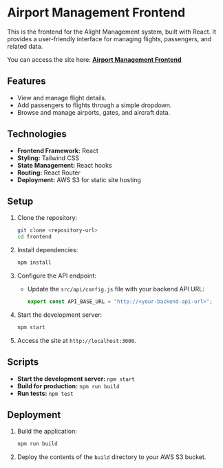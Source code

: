 # Airport Management Frontend

This is the frontend for the Alight Management system, built with React. It provides a user-friendly interface for managing flights, passengers, and related data.

You can access the site here:
**[Airport Management Frontend](http://fall2024-airport-app-bucket.s3-website-us-east-1.amazonaws.com/)**

## Features

- View and manage flight details.
- Add passengers to flights through a simple dropdown.
- Browse and manage airports, gates, and aircraft data.

## Technologies

- **Frontend Framework:** React
- **Styling:** Tailwind CSS
- **State Management:** React hooks
- **Routing:** React Router
- **Deployment:** AWS S3 for static site hosting

## Setup

1. Clone the repository:

   ```bash
   git clone <repository-url>
   cd frontend
   ```

2. Install dependencies:

   ```bash
   npm install
   ```

3. Configure the API endpoint:

   - Update the `src/api/config.js` file with your backend API URL:
     ```javascript
     export const API_BASE_URL = "http://<your-backend-api-url>";
     ```

4. Start the development server:

   ```bash
   npm start
   ```

5. Access the site at `http://localhost:3000`.

## Scripts

- **Start the development server:** `npm start`
- **Build for production:** `npm run build`
- **Run tests:** `npm test`

## Deployment

1. Build the application:

   ```bash
   npm run build
   ```

2. Deploy the contents of the `build` directory to your AWS S3 bucket.
